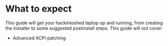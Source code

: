 # What to expect

This guide will get your hackintoshed laptop up and running, from creating the installer to some suggested postinstall steps. This guide will not cover:

* Advanced ACPI patching

